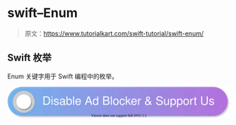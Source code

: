 # swift–Enum

> 原文：<https://www.tutorialkart.com/swift-tutorial/swift-enum/>

## Swift 枚举

Enum 关键字用于 Swift 编程中的枚举。

[![](img/925da31b32d6bc3827932f6c8afb11bb.png)](https://www.tutorialkart.com/)